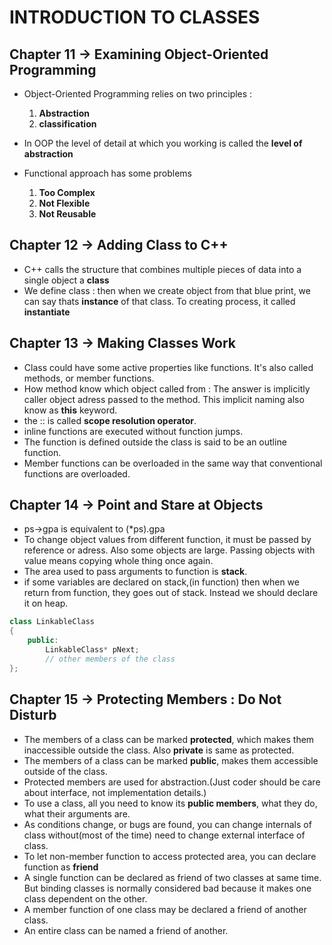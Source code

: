 # INTRODUCTION TO CLASSES

## Chapter 11 -> Examining Object-Oriented Programming
- Object-Oriented Programming relies on two principles : 
    1. **Abstraction**
    2. **classification**

- In OOP the level of detail at which you working is called the **level of abstraction**

- Functional approach has some problems
    1. **Too Complex**
    2. **Not Flexible**
    3. **Not Reusable**

## Chapter 12 -> Adding Class to C++
- C++ calls the structure that combines multiple pieces of data into a single object a **class**
- We define class : then when we create object from that blue print, we can say thats **instance** of that class. To creating process, it called **instantiate**

## Chapter 13 -> Making Classes Work
- Class could have some active properties like functions. It's also called methods, or member functions.
- How method know which object called from : The answer is implicitly caller object adress passed to the method. This implicit naming also know as **this** keyword.
- the :: is called **scope resolution operator**.
- inline functions are executed without function jumps.
- The function is defined outside the class is said to be an outline function.
- Member functions can be overloaded in the same way that conventional functions are overloaded.

## Chapter 14 -> Point and Stare at Objects
- ps->gpa is equivalent to  (*ps).gpa
- To change object values from different function, it must be passed by reference or adress. Also some objects are large. Passing objects with value means copying whole thing once again.
- The area used to pass arguments to function is **stack**.
- if some variables are declared on stack,(in function) then when we return from function, they goes out of stack. Instead we should declare it on heap.

``` cpp
class LinkableClass
{
    public:
        LinkableClass* pNext;
        // other members of the class
};
```
## Chapter 15 -> Protecting Members : Do Not Disturb
- The members of a class can be marked **protected**, which makes them inaccessible outside the class. Also **private** is same as protected.
- The members of a class can be marked **public**, makes them accessible outside of the class.
- Protected members are used for abstraction.(Just coder should be care about interface, not implementation details.)
- To use a class, all you need to know its **public members**, what they do, what their arguments are.
- As conditions change, or bugs are found, you can change internals of class without(most of the time) need to change external interface of class.
- To let non-member function to access protected area, you can declare function as **friend**
- A single function can be declared as friend of two classes at same time. But binding classes is normally considered bad because it makes one class dependent on the other.
- A member function of one class may be declared a friend of another class.
- An entire class can be named a friend of another.